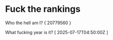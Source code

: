 # Fuck the rankings

Who the hell am I?
{ 20779560 }

What fucking year is it?
[ 2025-07-17T04:50:00Z ]
